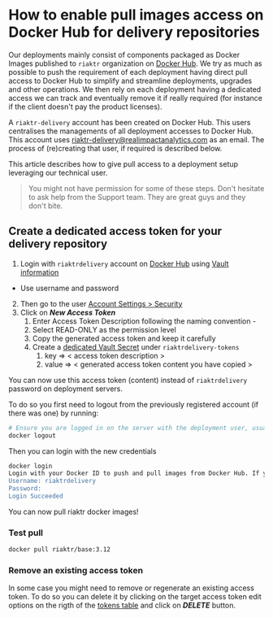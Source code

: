 # How to enable pull images access on Docker Hub for delivery repositories

Our deployments mainly consist of components packaged as Docker Images published to `riaktr` organization on [Docker Hub](https://hub.docker.com/orgs/riaktr/repositories).
We try as much as possible to push the requirement of each deployment having direct pull access to Docker Hub to simplify and streamline deployments, upgrades and other operations. We then rely on each deployment having a dedicated access we can track and eventually remove it if really required (for instance if the client doesn't pay the product licenses).

A `riaktr-delivery` account has been created on Docker Hub. This users centralises the managements of all deployment accesses to Docker Hub. This account uses [riaktr-delivery@realimpactanalytics.com](https://groups.google.com/a/realimpactanalytics.com/g/riaktr-delivery) as an email. The process of (re)creating that user, if required is described below.

This article describes how to give pull access to a deployment setup leveraging our technical user.

> You might not have permission for some of these steps. Don't hesitate to ask help from the Support team. They are great guys and they don't bite.

## Create a dedicated access token for your delivery repository

1. Login with `riaktrdelivery` account on [Docker Hub](https://hub.docker.com) using [Vault information](https://vault-cloud.rianet.io/ui/vault/secrets/secret/show/Global_customer_credentials/docker-deploy-tokens)
  * Use username and password
2. Then go to the user [Account Settings > Security](https://hub.docker.com/settings/security)
3. Click on ***New Access Token***
   1. Enter Access Token Description following the naming convention <telco>-<country>
   2. Select READ-ONLY as the permission level
   3. Copy the generated access token and keep it carefully
   4. Create a [dedicated Vault Secret](https://vault-cloud.rianet.io/ui/vault/secrets/secret/show/Global_customer_credentials/docker-deploy-tokens) under `riaktrdelivery-tokens`
      1. key   => < access token description >
      2. value => < generated access token content you have copied >

You can now use this access token (content) instead of `riaktrdelivery` password on deployment servers.

To do so you first need to logout from the previously registered account (if there was one) by running:

  ```bash
  # Ensure you are logged in on the server with the deployment user, usually root
  docker logout
  ```

Then you can login with the new credentials
  ```bash
  docker login
  Login with your Docker ID to push and pull images from Docker Hub. If you don't have a Docker ID, head over to https://hub.docker.com to create one.
  Username: riaktrdelivery
  Password:
  Login Succeeded
  ```

You can now pull riaktr docker images!

### Test pull

```bash
docker pull riaktr/base:3.12
```

### Remove an existing access token

In some case you might need to remove or regenerate an existing access token. To do so you can delete it by clicking on the target access token edit options on the rigth of the [tokens table](https://hub.docker.com/settings/security) and click on ***DELETE*** button.
